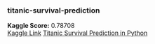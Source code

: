 ### titanic-survival-prediction <br/>
**Kaggle Score:** 0.78708 <br/>
[Kaggle Link](https://www.kaggle.com/jsalarzai)
[Titanic Survival Prediction in Python](youtube.com/https://www.youtube.com/watch?v=fATVVQfFyU0)

